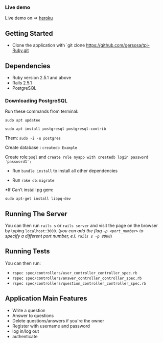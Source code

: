 
### Live demo
Live demo on => [heroku](https://rocky-scrubland-46590.herokuapp.com/questions)

## Getting Started
+ Clone the application with `git clone https://github.com/gersosa/tpi-Ruby.git

## Dependencies

* Ruby version 2.5.1 and above
* Rails 2.5.1
* PostgreSQL

### Downloading PostgreSQL
Run these commands from terminal:

`sudo apt updatee`

`sudo apt install postgresql postgresql-contrib`

Them:
`sudo -i -u postgres`

Create database : `createdb Example`

Create role:`psql` and `create role myapp with createdb login password 'password1';`

* Run `bundle install` to install all other dependencies

* Run  `rake db:migrate` 


*If Can't install pg gem:

`sudo apt-get install libpq-dev`
## Running The Server

You can then run `rails s` or `rails server` and visit the page on the browser by typing `localhost:3000`. (*you can add the flag `-p <port_number>` to specify a different port number, e.i. `rails s -p 8000`*)

## Running Tests
You can then run:
* `rspec spec/controllers/user_controller_controller_spec.rb`
* `rspec spec/controllers/answer_controller_controller_spec.rb`
* `rspec spec/controllers/question_controller_controller_spec.rb`



## Application Main Features

* Write a question
* Answer to questions
* Delete questions/answers if you're the owner
* Register with username and password
* log in/log out
* authenticate